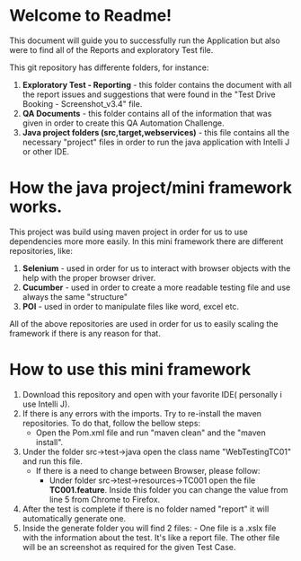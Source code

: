 # Welcome to Readme!

This document will guide you to successfully run the Application but also were to find all of the Reports and exploratory Test file.

This git repository has differente folders, for instance:

1. **Exploratory Test - Reporting** - this folder contains the document with all the report issues and suggestions that were found in the "Test Drive Booking - Screenshot_v3.4" file.
2. **QA Documents** - this folder contains all of the information that was given in order to create this QA Automation Challenge.
3. **Java project folders (src,target,webservices)** - this file contains all the necessary "project" files in order to run the java application with Intelli J or other IDE.

# How the java project/mini framework works.

This project was build using maven project in order for us to use dependencies more more easily. In this mini framework there are different repositories, like:

1. **Selenium** - used in order for us to interact with browser objects with the help with the proper browser driver.
2. **Cucumber** - used in order to create a more readable testing file and use always the same "structure"
3. **POI** - used in order to manipulate files like word, excel etc.

All of the above repositories are used in order for us to easily scaling the framework if there is any reason for that.

# How to use this mini framework

1. Download this repository and open with your favorite IDE( personally i use Intelli J).
2. If there is any errors with the imports. Try to re-install the maven repositories. To do that, follow the bellow steps:
   - Open the Pom.xml file and run "maven clean" and the "maven install".
3. Under the folder src->test->java open the class name "WebTestingTC01" and run this file.
   - If there is a need to change between Browser, please follow:
      - Under folder src->test->resources->TC001 open the file **TC001.feature**.
Inside this folder you can change the value from line 5 from Chrome to Firefox.
4. After the test is complete if there is no folder named "report" it will automatically generate one.
5. Inside the generate folder you will find 2 files: - One file is a .xslx file with the information about the test. It's like a report file. The other file will be an screenshot as required for the given Test Case.

